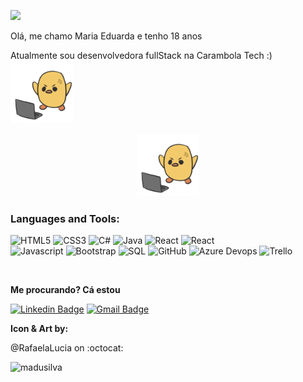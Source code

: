 ![](https://visitor-badge.laobi.icu/badge?page_id=MaduSilva)

<p> Olá, me chamo Maria Eduarda e tenho 18 anos </p>
<p> Atualmente sou desenvolvedora fullStack na Carambola Tech :) <img src="https://github.com/MaduSilva/MaduSilva/blob/master/pato.png" alt="png" width="100px"> </p>
<p align="center"><img src="https://github.com/MaduSilva/MaduSilva/blob/master/pato.png" alt="png" width="100px"></p>

### Languages and Tools:

![HTML5](https://img.shields.io/badge/-Html5-000?&logo=HTML5)
![CSS3](https://img.shields.io/badge/-Css3-000?&logo=CSS3)
![C#](https://img.shields.io/badge/-CSharp-000?&logo=C-SHARP)
![Java](https://img.shields.io/badge/-Java-000?&logo=JAVA)
![React](https://img.shields.io/badge/-ReactJS-000?&logo=React)
![React](https://img.shields.io/badge/-ReactNative-000?&logo=React)
<br/>
![Javascript](https://img.shields.io/badge/-JavaScript-000?&logo=JAVASCRIPT)
![Bootstrap](https://img.shields.io/badge/-BootStrap-000?&logo=BOOTSTRAP)
![SQL](https://img.shields.io/badge/-SQL-000?&logo=Microsoft)
![GitHub](https://img.shields.io/badge/-Github-000?&logo=Github)
![Azure Devops](https://img.shields.io/badge/-Devops-000?&logo=Microsoft)
![Trello](https://img.shields.io/badge/-Trello-000?&logo=Trello)

<br />

<p><b>Me procurando? Cá estou</p></b>

[![Linkedin Badge](https://img.shields.io/badge/-Madudev-blue?style=flat-square&logo=Linkedin&logoColor=white&link=https://www.linkedin.com/in/madudev)](https://www.linkedin.com/in/madudev)
[![Gmail Badge](https://img.shields.io/badge/-eumadu.silva@gmail.com-c14438?style=flat-square&logo=Gmail&logoColor=white&link=mailto:eumadu.silva@gmail.com)](mailto:eumadu.silva@gmail.com)

<p><b>Icon & Art by: </p></b>

@RafaelaLucia on :octocat:


<p align="left"><img align="left" src="https://github-readme-stats.vercel.app/api/top-langs?username=madusilva&show_icons=true&locale=en&layout=compact&theme=default" alt="madusilva" /></p>


